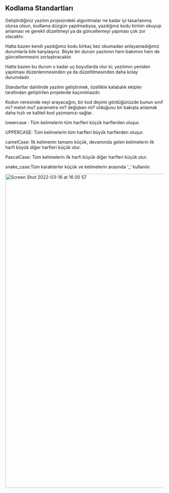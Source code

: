 ## Kodlama Standartları​

Geliştirdiğiniz yazılım projesindeki algoritmalar ne kadar iyi tasarlanmış olursa olsun, kodlama düzgün yapılmadıysa, yazdığınız kodu birinin okuyup anlaması ve gerekli düzeltmeyi ya da güncellemeyi yapması çok zor olacaktır. ​

Hatta bazen kendi yazdığımız kodu birkaç kez okumadan anlayamadığımız durumlarla bile karşılaşırız. Böyle bir durum yazılımın hem bakımını hem de güncellenmesini zorlaştıracaktır. ​

Hatta bazen bu durum o kadar uç boyutlarda olur ki; yazılımın yeniden yapılması düzenlenmesinden ya da düzeltilmesinden daha kolay durumdadır.​

Standartlar dahilinde yazılım geliştirmek, özellikle kalabalık ekipler tarafından geliştirilen projelerde kaçınılmazdır.  ​

Kodun neresinde neyi arayacağını, bir kod deyimi gördüğünüzde bunun sınıf mı? metot mu? parametre mi? değişken mi? olduğunu bir bakışta anlamak daha hızlı ve kaliteli kod yazmamızı sağlar.​
​

lowercase : Tüm kelimelerin tüm harfleri küçük harflerden oluşur.​

UPPERCASE: Tüm kelimelerin tüm harfleri büyük harflerden oluşur.​

camelCase: İlk kelimenin tamamı küçük, devamında gelen kelimelerin ilk harfi büyük diğer harfleri küçük olur.​

PascalCase: Tüm kelimelerin ilk harfi büyük diğer harfleri küçük olur.​

snake_case:Tüm karakterler küçük ve kelimelerin arasında ‘_’ kullanılır.​

​
<img width="999" alt="Screen Shot 2022-03-16 at 16 00 57" src="https://user-images.githubusercontent.com/48391281/158595574-4a2c1356-85d1-4f64-85e7-bb80bab1a797.png">

